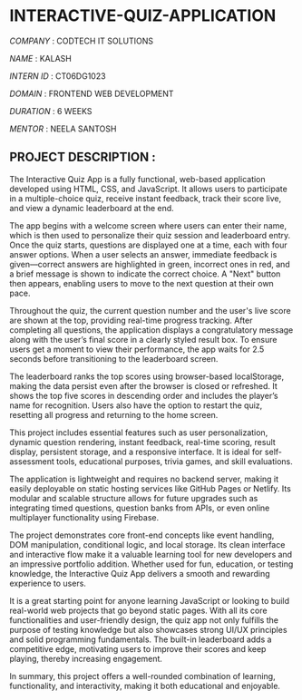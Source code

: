 # INTERACTIVE-QUIZ-APPLICATION

*COMPANY* : CODTECH IT SOLUTIONS

*NAME* : KALASH

*INTERN ID* : CT06DG1023

*DOMAIN* : FRONTEND WEB DEVELOPMENT

*DURATION* : 6 WEEKS

*MENTOR* : NEELA SANTOSH

## PROJECT DESCRIPTION : 

The Interactive Quiz App is a fully functional, web-based application developed using HTML, CSS, and JavaScript. It allows users to participate in a multiple-choice quiz, receive instant feedback, track their score live, and view a dynamic leaderboard at the end. 

The app begins with a welcome screen where users can enter their name, which is then used to personalize their quiz session and leaderboard entry. Once the quiz starts, questions are displayed one at a time, each with four answer options. When a user selects an answer, immediate feedback is given—correct answers are highlighted in green, incorrect ones in red, and a brief message is shown to indicate the correct choice. A "Next" button then appears, enabling users to move to the next question at their own pace. 

Throughout the quiz, the current question number and the user's live score are shown at the top, providing real-time progress tracking. After completing all questions, the application displays a congratulatory message along with the user’s final score in a clearly styled result box. To ensure users get a moment to view their performance, the app waits for 2.5 seconds before transitioning to the leaderboard screen. 

The leaderboard ranks the top scores using browser-based localStorage, making the data persist even after the browser is closed or refreshed. It shows the top five scores in descending order and includes the player’s name for recognition. Users also have the option to restart the quiz, resetting all progress and returning to the home screen. 

This project includes essential features such as user personalization, dynamic question rendering, instant feedback, real-time scoring, result display, persistent storage, and a responsive interface. It is ideal for self-assessment tools, educational purposes, trivia games, and skill evaluations. 

The application is lightweight and requires no backend server, making it easily deployable on static hosting services like GitHub Pages or Netlify. Its modular and scalable structure allows for future upgrades such as integrating timed questions, question banks from APIs, or even online multiplayer functionality using Firebase. 

The project demonstrates core front-end concepts like event handling, DOM manipulation, conditional logic, and local storage. Its clean interface and interactive flow make it a valuable learning tool for new developers and an impressive portfolio addition. Whether used for fun, education, or testing knowledge, the Interactive Quiz App delivers a smooth and rewarding experience to users. 

It is a great starting point for anyone learning JavaScript or looking to build real-world web projects that go beyond static pages. With all its core functionalities and user-friendly design, the quiz app not only fulfills the purpose of testing knowledge but also showcases strong UI/UX principles and solid programming fundamentals. The built-in leaderboard adds a competitive edge, motivating users to improve their scores and keep playing, thereby increasing engagement. 

In summary, this project offers a well-rounded combination of learning, functionality, and interactivity, making it both educational and enjoyable. 
 
